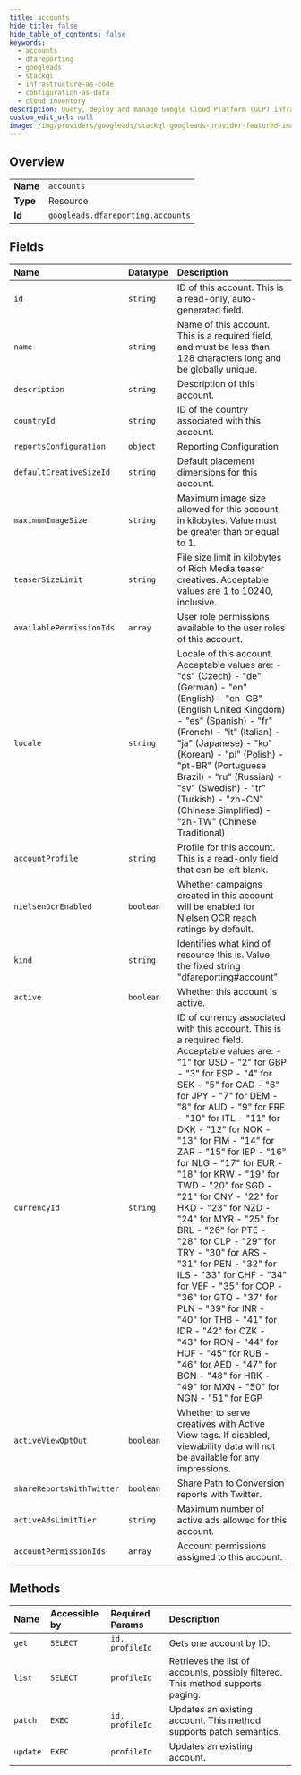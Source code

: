 ```yaml
---
title: accounts
hide_title: false
hide_table_of_contents: false
keywords:
  - accounts
  - dfareporting
  - googleads    
  - stackql
  - infrastructure-as-code
  - configuration-as-data
  - cloud inventory
description: Query, deploy and manage Google Cloud Platform (GCP) infrastructure and resources using SQL
custom_edit_url: null
image: /img/providers/googleads/stackql-googleads-provider-featured-image.png
---
```

  
    

## Overview
<table><tbody>
<tr><td><b>Name</b></td><td><code>accounts</code></td></tr>
<tr><td><b>Type</b></td><td>Resource</td></tr>
<tr><td><b>Id</b></td><td><code>googleads.dfareporting.accounts</code></td></tr>
</tbody></table>

## Fields
| Name | Datatype | Description |
|:-----|:---------|:------------|
| `id` | `string` | ID of this account. This is a read-only, auto-generated field. |
| `name` | `string` | Name of this account. This is a required field, and must be less than 128 characters long and be globally unique. |
| `description` | `string` | Description of this account. |
| `countryId` | `string` | ID of the country associated with this account. |
| `reportsConfiguration` | `object` | Reporting Configuration |
| `defaultCreativeSizeId` | `string` | Default placement dimensions for this account. |
| `maximumImageSize` | `string` | Maximum image size allowed for this account, in kilobytes. Value must be greater than or equal to 1. |
| `teaserSizeLimit` | `string` | File size limit in kilobytes of Rich Media teaser creatives. Acceptable values are 1 to 10240, inclusive. |
| `availablePermissionIds` | `array` | User role permissions available to the user roles of this account. |
| `locale` | `string` | Locale of this account. Acceptable values are: - "cs" (Czech) - "de" (German) - "en" (English) - "en-GB" (English United Kingdom) - "es" (Spanish) - "fr" (French) - "it" (Italian) - "ja" (Japanese) - "ko" (Korean) - "pl" (Polish) - "pt-BR" (Portuguese Brazil) - "ru" (Russian) - "sv" (Swedish) - "tr" (Turkish) - "zh-CN" (Chinese Simplified) - "zh-TW" (Chinese Traditional)  |
| `accountProfile` | `string` | Profile for this account. This is a read-only field that can be left blank. |
| `nielsenOcrEnabled` | `boolean` | Whether campaigns created in this account will be enabled for Nielsen OCR reach ratings by default. |
| `kind` | `string` | Identifies what kind of resource this is. Value: the fixed string "dfareporting#account". |
| `active` | `boolean` | Whether this account is active. |
| `currencyId` | `string` | ID of currency associated with this account. This is a required field. Acceptable values are: - "1" for USD - "2" for GBP - "3" for ESP - "4" for SEK - "5" for CAD - "6" for JPY - "7" for DEM - "8" for AUD - "9" for FRF - "10" for ITL - "11" for DKK - "12" for NOK - "13" for FIM - "14" for ZAR - "15" for IEP - "16" for NLG - "17" for EUR - "18" for KRW - "19" for TWD - "20" for SGD - "21" for CNY - "22" for HKD - "23" for NZD - "24" for MYR - "25" for BRL - "26" for PTE - "28" for CLP - "29" for TRY - "30" for ARS - "31" for PEN - "32" for ILS - "33" for CHF - "34" for VEF - "35" for COP - "36" for GTQ - "37" for PLN - "39" for INR - "40" for THB - "41" for IDR - "42" for CZK - "43" for RON - "44" for HUF - "45" for RUB - "46" for AED - "47" for BGN - "48" for HRK - "49" for MXN - "50" for NGN - "51" for EGP  |
| `activeViewOptOut` | `boolean` | Whether to serve creatives with Active View tags. If disabled, viewability data will not be available for any impressions. |
| `shareReportsWithTwitter` | `boolean` | Share Path to Conversion reports with Twitter. |
| `activeAdsLimitTier` | `string` | Maximum number of active ads allowed for this account. |
| `accountPermissionIds` | `array` | Account permissions assigned to this account. |
## Methods
| Name | Accessible by | Required Params | Description |
|:-----|:--------------|:----------------|:------------|
| `get` | `SELECT` | `id, profileId` | Gets one account by ID. |
| `list` | `SELECT` | `profileId` | Retrieves the list of accounts, possibly filtered. This method supports paging. |
| `patch` | `EXEC` | `id, profileId` | Updates an existing account. This method supports patch semantics. |
| `update` | `EXEC` | `profileId` | Updates an existing account. |
